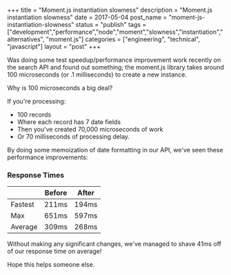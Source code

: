 +++
title = "Moment.js instantiation slowness"
description = "Moment.js instantiation slowness"
date = 2017-05-04
post_name = "moment-js-instantiation-slowness"
status = "publish"
tags = ["development","performance","node","moment","slowness","instantiation","alternatives", "moment.js"]
categories = ["engineering", "technical", "javascript"]
layout = "post"
+++

Was doing some test speedup/performance improvement work recently on the search API and found out something; the moment.js library takes around 100 microseconds (or .1 milliseconds) to create a new instance.

Why is 100 microseconds a big deal?

If you're processing:
 - 100 records
 - Where each record has 7 date fields
 - Then you've created 70,000 microseconds of work
 - Or 70 milliseconds of processing delay.

By doing some memoization of date formatting in our API, we've seen these performance improvements:

### Response Times

|       |Before | After |
|-------|-------|-------|
|Fastest|211ms  |194ms  |
|Max    |651ms  |597ms  |
|Average|309ms  |268ms  |


Without making any significant changes, we've managed to shave 41ms off of our response time on average!

Hope this helps someone else.
